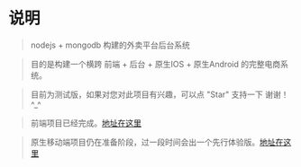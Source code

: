 
# 说明

>  nodejs + mongodb 构建的外卖平台后台系统

>  目的是构建一个横跨 前端 + 后台 + 原生IOS + 原生Android 的完整电商系统。

>  目前为测试版，如果对您对此项目有兴趣，可以点 "Star" 支持一下 谢谢！ ^_^

>  前端项目已经完成。[地址在这里](https://github.com/bailicangdu/vue2-elm)

>  原生移动端项目仍在准备阶段，过一段时间会出一个先行体验版。[地址在这里](https://github.com/bailicangdu/RN-elm)



